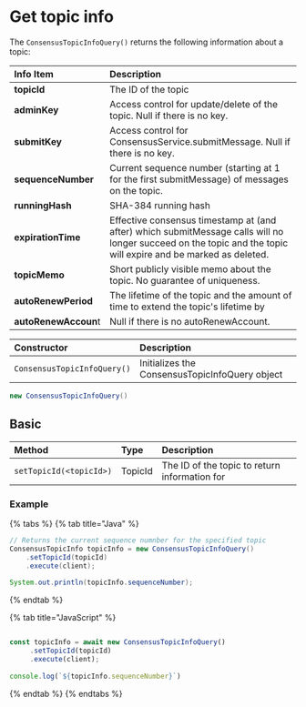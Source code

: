 # Get topic info

The `ConsensusTopicInfoQuery()` returns the following information about a topic:

| Info Item | Description |
| :--- | :--- |
| **topicId** | The ID of the topic |
| **adminKey** | Access control for update/delete of the topic. Null if there is no key. |
| **submitKey** | Access control for ConsensusService.submitMessage. Null if there is no key. |
| **sequenceNumber** | Current sequence number \(starting at 1 for the first submitMessage\) of messages on the topic. |
| **runningHash** | SHA-384 running hash  |
| **expirationTime** | Effective consensus timestamp at \(and after\) which submitMessage calls will no longer succeed on the topic and the topic will expire and be marked as deleted. |
| **topicMemo** | Short publicly visible memo about the topic. No guarantee of uniqueness. |
| **autoRenewPeriod** | The lifetime of the topic and the amount of time to extend the topic's lifetime by |
| **autoRenewAccoun**t | Null if there is no autoRenewAccount.  |

| Constructor | Description |
| :--- | :--- |
| `ConsensusTopicInfoQuery()` | Initializes the ConsensusTopicInfoQuery object |

```java
new ConsensusTopicInfoQuery()
```

## Basic

| Method | Type | Description |
| :--- | :--- | :--- |
| `setTopicId(<topicId>)` | TopicId | The ID of the topic to return information for |

### Example

{% tabs %}
{% tab title="Java" %}
```java
// Returns the current sequence numnber for the specified topic
ConsensusTopicInfo topicInfo = new ConsensusTopicInfoQuery()
    .setTopicId(topicId)
    .execute(client);
        
System.out.println(topicInfo.sequenceNumber);
```
{% endtab %}

{% tab title="JavaScript" %}
```javascript

const topicInfo = await new ConsensusTopicInfoQuery()
     .setTopicId(topicId)
     .execute(client);
     
console.log(`${topicInfo.sequenceNumber}`)
```
{% endtab %}
{% endtabs %}

